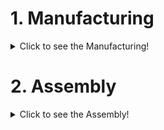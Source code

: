# 1. Manufacturing

<details>
  <summary>Click to see the Manufacturing!</summary>

 #### 1.1 Bill of Material
  
 *Bill of material of your project/product can define in this template.*
 
![image](https://github.com/OPEN-NEXT/wp2.3_Guideline-for-documentation-of-OSH-design-reuse/blob/main/Sources/Images/BOM%20template-2.jpg)

 <a href="https://app.diagrams.net/#Hamerezoji1362%2Fdrawio-github%2Fmaster%2FBOM%20template.drawio" target="_blank">Edit As New</a> | <a href="https://app.diagrams.net/#Hamerezoji1362%2Fdrawio-github%2Fmaster%2FBOM%20template%20of%20manufactured%20workpiece.png">Edit in diagrams.net</a>

 #### 1.2 Manufacturing sequences and instructions
  
  *You can use these paramters for each machining operation to compelet the manufacturing sequences on the template below.*
  
  1.2.1. 3D printer parameters 

   * Extruder setting 
      * Extrusion multiplier
      * Retraction distance 
      * Retraction speed 
      * Coasting
   * Layer setting
      * First layer height
      * First layer speed
   * Laver height
   * Printing bed temperature
   * Infill setting
      * Internal/Eternal fill pattern
   * Temperature setting
   * Cooling setting
     
  1.2.2. CNC machines parameters such as Lathe, Milling , etc. 
  
   * Cutting parameters
      * Cutting speed
      * Feed rate
      * Cutting depth
      * Cutting width
      * Cutting force
      * Spindle speed
      * Cutting temperature
   * Cutting tool
      * Tool Geometry
      * Tool setting
   * Coolant 
      
 1.2.3. Burning machining parameters such as laser cutting 
  
   * Beam parmeters
      * Wavelength
      * Power and intensity 
      * Polarization
   * Process Parameters
      * Focusing of lser beams (the focal length of lens)
      * Focal position
      * Angle of incidence
      * Cutting speed
      * Gas pressure
      * Stand-off distance

  1.2.4. Bonding technologies parameters such as welding
    
   * Welding current
   * Welding voltage
   * Arc travel speed
   * Torch angle
      * Longitudinal
      * Transverse
   * Electrode force
   * Electrode diameters
   * Length of arc
   
![image](https://github.com/OPEN-NEXT/wp2.3_Guideline-for-documentation-of-OSH-design-reuse/blob/main/Sources/Images/Manufacturing%20sequences%201.jpg)

 <a href="https://app.diagrams.net/#Hamerezoji1362%2Fdrawio-github%2Fmaster%2FMachining%20parameters.drawio">Edit As New</a> | <a href="https://app.diagrams.net/#Hamerezoji1362%2Fdrawio-github%2Fmaster%2Fmachnining%20paramters.png">Edit in diagrams.net</a>
  
  
 </details>
 
 # 2. Assembly

<details>
  <summary>Click to see the Assembly!</summary>

 #### 2.1 Required skills for assembly
  
 *You can use this template to define the required skills for assembly.*
 
![image](https://github.com/OPEN-NEXT/wp2.3_Guideline-for-documentation-of-OSH-design-reuse/blob/main/Sources/Images/Required%20skills.jpg)

 <a href="https://app.diagrams.net/#Hamerezoji1362%2Fdrawio-github%2Fmaster%2FRequired%20skills.drawio">Edit As New</a> | <a href="https://app.diagrams.net/#Hamerezoji1362%2Fdrawio-github%2Fmaster%2FRequired%20skills.png">Edit in diagrams.net</a>
 
  #### 2.2 List of the tools for assembly or disassembly
  
   * Modatory
     * ...
   * Optional
  
  #### 2.3 Assembly sequences 
  
   * Part list (refer to [Bill of Material (BOM)](https://github.com/OPEN-NEXT/wp2.3_Guideline-for-documentation-of-OSH-design-reuse/tree/main/Documentation/4.%20Manufacturing#1-bill-of-material-bom))
   * Data sheet
  
   *You can use this template to define the part list.*
 
![image](https://github.com/OPEN-NEXT/wp2.3_Guideline-for-documentation-of-OSH-design-reuse/blob/main/Sources/Images/Part%20list.jpg)

 <a href="https://app.diagrams.net/#Hamerezoji1362%2Fdrawio-github%2Fmaster%2FPart%20list%20or%20data%20sheet.drawio">Edit As New</a> | <a href="https://app.diagrams.net/#Hamerezoji1362%2Fdrawio-github%2Fmaster%2FPart%20list%20or%20data%20sheet.png">Edit in diagrams.net</a>
 
   *You can use this template to define the data sheet.*
 
![image](https://github.com/OPEN-NEXT/wp2.3_Guideline-for-documentation-of-OSH-design-reuse/blob/main/Sources/Images/Data%20sheet.jpg)

 <a href="https://app.diagrams.net/#Hamerezoji1362%2Fdrawio-github%2Fmaster%2FData%20sheet.drawio">Edit As New</a> | <a href="https://app.diagrams.net/#Hamerezoji1362%2Fdrawio-github%2Fmaster%2FData%20sheet.png">Edit in diagrams.net</a>
 
  * Describing the machining/ fabrication of parts if it is necessary (refer to [manufacturing](https://github.com/OPEN-NEXT/wp2.3_Guideline-for-documentation-of-OSH-design-reuse/tree/main/Documentation/4.%20Manufacturing/Manufactured%20workpiece#2-manufacturing-instructions-should-include))
  
 *You can use this template  on the App diagram to demonstrate the components and the process of machining/ fabrication.*
 
![image](https://github.com/OPEN-NEXT/wp2.3_Guideline-for-documentation-of-OSH-design-reuse/blob/main/Sources/Images/Describing%20the%20machining_%20fabrication%201.jpg)

 <a href="https://app.diagrams.net/#Hamerezoji1362%2Fdrawio-github%2Fmaster%2FDescribing%20the%20machining%2F%20fabrication.drawio">Edit As New</a> | <a href="https://app.diagrams.net/#Hamerezoji1362%2Fdrawio-github%2Fmaster%2FDescribing%20the%20machining%2Ffabrication.png">Edit in diagrams.net</a>
   
   * The set of steps necessary to properly assemble the parts
    
   *You can use this template on the App diagram to explain the set of stages for the assembly of the parts.*
 
![image](https://github.com/OPEN-NEXT/wp2.3_Guideline-for-documentation-of-OSH-design-reuse/blob/main/Sources/Images/Steps%20to%20assemble%20the%20parts%201.jpg)

 <a href="https://app.diagrams.net/#Hamerezoji1362%2Fdrawio-github%2Fmaster%2FSteps%20to%20assemble%20the%20parts.drawio">Edit As New</a> | <a href="https://app.diagrams.net/#Hamerezoji1362%2Fdrawio-github%2Fmaster%2FSteps%20to%20assemble%20the%20parts.png">Edit in diagrams.net</a> 
  
 </details>
